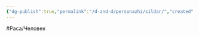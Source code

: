 ```yaml
---
{"dg-publish":true,"permalink":"/d-and-d/personazhi/sildar/","created":"2024-02-19T19:15:29.053+03:00","updated":"2023-12-26T14:53:18.511+03:00"}
---
```


#Раса/Человек 